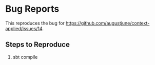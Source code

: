 # Bug Reports

This reproduces the bug for https://github.com/augustjune/context-applied/issues/14.

## Steps to Reproduce

1. sbt compile
